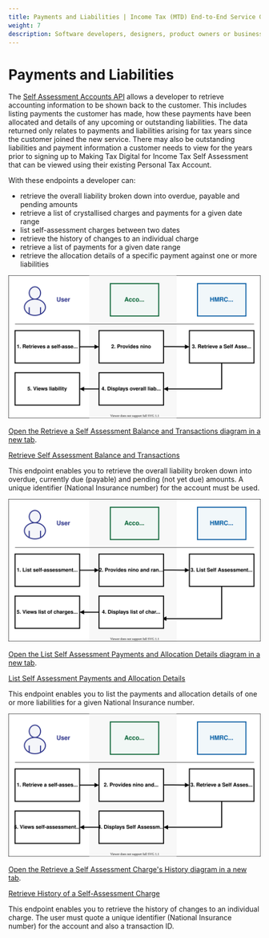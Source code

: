 ```yaml
---
title: Payments and Liabilities | Income Tax (MTD) End-to-End Service Guide
weight: 7
description: Software developers, designers, product owners or business analysts. Integrate your software with the Income Tax API for Making Tax Digital.
---
```


<!--- Section owner: MTD Programme --->

# Payments and Liabilities

The [Self Assessment Accounts API](https://developer.service.hmrc.gov.uk/api-documentation/docs/api/service/self-assessment-accounts-api/) allows a developer to retrieve accounting information to be shown back to the customer. This includes listing payments the customer has made, how these payments have been allocated and details of any upcoming or outstanding liabilities.
The data returned only relates to payments and liabilities arising for tax years since the customer joined the new service. There may also be outstanding liabilities and payment information a customer needs to view for the years prior to signing up to Making Tax Digital for Income Tax Self Assessment that can be viewed using their existing Personal Tax Account.

With these endpoints a developer can:

* retrieve the overall liability broken down into overdue, payable and pending amounts
* retrieve a list of crystallised charges and payments for a given date
range
* list self-assessment charges between two dates
* retrieve the history of changes to an individual charge
* retrieve a list of payments for a given date range
* retrieve the allocation details of a specific payment against one or more liabilities

<a href="figures/payments-and-liabilities-rsab.svg" target="blank"><img src="figures/payments-and-liabilities-rsab.svg" alt="Retrieve a Self Assessment Balance Transactions diagram" style="width:720px;" /></a>

<a href="figures/payments-and-liabilities-rsab.svg" target="blank">Open the Retrieve a Self Assessment Balance and Transactions diagram in a new tab</a>.

[Retrieve Self Assessment Balance and Transactions](https://developer.service.hmrc.gov.uk/api-documentation/docs/api/service/self-assessment-accounts-api/2.0/oas/page#tag/Payments-and-Liabilities/paths/~1accounts~1self-assessment~1%7Bnino%7D~1balance-and-transactions/get)

This endpoint enables you to retrieve the overall liability broken down into overdue, currently due (payable) and pending (not yet due) amounts. A unique identifier (National Insurance number) for the account must be used.

<a href="figures/payments-and-liabilities-lsat.svg" target="blank"><img src="figures/payments-and-liabilities-lsat.svg" alt="List Self Assessment Transactions diagram" style="width:720px;" /></a>

<a href="figures/payments-and-liabilities-lsat.svg" target="blank">Open the List Self Assessment Payments and Allocation Details diagram in a new tab</a>.

[List Self Assessment Payments and Allocation Details](https://developer.service.hmrc.gov.uk/api-documentation/docs/api/service/self-assessment-accounts-api/2.0/oas/page#tag/Payments-and-Liabilities/paths/~1accounts~1self-assessment~1%7Bnino%7D~1payments-and-allocations/get)

This endpoint enables you to list the payments and allocation details of one or more liabilities for a given National Insurance number.

<a href="figures/payments-and-liabilities-rsach.svg" target="blank"><img src="figures/payments-and-liabilities-rsach.svg" alt="Retrieve a Self Assessment Charge's History diagram" style="width:720px;" /></a>

<a href="figures/payments-and-liabilities-rsach.svg" target="blank">Open the Retrieve a Self Assessment Charge's History diagram in a new tab</a>.

[Retrieve History of a Self-Assessment Charge](https://developer.service.hmrc.gov.uk/api-documentation/docs/api/service/self-assessment-accounts-api/2.0/oas/page#tag/Payments-and-Liabilities/paths/~1accounts~1self-assessment~1%7Bnino%7D~1charges~1%7BtransactionId%7D/get)

This endpoint enables you to retrieve the history of changes to an individual charge. The user must quote a unique identifier (National Insurance number) for the account and also a transaction ID.
